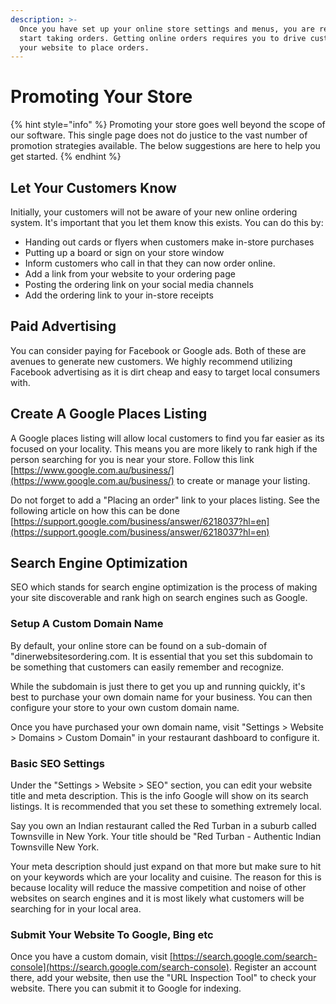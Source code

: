 ```yaml
---
description: >-
  Once you have set up your online store settings and menus, you are ready to
  start taking orders. Getting online orders requires you to drive customers to
  your website to place orders.
---
```


# Promoting Your Store

{% hint style="info" %}
Promoting your store goes well beyond the scope of our software. This single page does not do justice to the vast number of promotion strategies available. The below suggestions are here to help you get started.
{% endhint %}

## Let Your Customers Know

Initially, your customers will not be aware of your new online ordering system. It's important that you let them know this exists. You can do this by:

* Handing out cards or flyers when customers make in-store purchases
* Putting up a board or sign on your store window
* Inform customers who call in that they can now order online. 
* Add a link from your website to your ordering page
* Posting the ordering link on your social media channels
* Add the ordering link to your in-store receipts

## Paid Advertising

You can consider paying for Facebook or Google ads. Both of these are avenues to generate new customers. We highly recommend utilizing Facebook advertising as it is dirt cheap and easy to target local consumers with.

## Create A Google Places Listing

A Google places listing will allow local customers to find you far easier as its focused on your locality. This means you are more likely to rank high if the person searching for you is near your store. Follow this link [https://www.google.com.au/business/](https://www.google.com.au/business/) to create or manage your listing.

Do not forget to add a "Placing an order" link to your places listing. See the following article on how this can be done [https://support.google.com/business/answer/6218037?hl=en](https://support.google.com/business/answer/6218037?hl=en)

## Search Engine Optimization

SEO which stands for search engine optimization is the process of making your site discoverable and rank high on search engines such as Google.

### Setup A Custom Domain Name

By default, your online store can be found on a sub-domain of "dinerwebsitesordering.com. It is essential that you set this subdomain to be something that customers can easily remember and recognize.

While the subdomain is just there to get you up and running quickly, it's best to purchase your own domain name for your business. You can then configure your store to your own custom domain name.

Once you have purchased your own domain name, visit "Settings &gt; Website &gt; Domains &gt; Custom Domain" in your restaurant dashboard to configure it.

### Basic SEO Settings

Under the "Settings &gt; Website &gt; SEO" section, you can edit your website title and meta description. This is the info Google will show on its search listings. It is recommended that you set these to something extremely local.

Say you own an Indian restaurant called the Red Turban in a suburb called Townsville in New York. Your title should be "Red Turban - Authentic Indian Townsville New York.

Your meta description should just expand on that more but make sure to hit on your keywords which are your locality and cuisine. The reason for this is because locality will reduce the massive competition and noise of other websites on search engines and it is most likely what customers will be searching for in your local area.

### Submit Your Website To Google, Bing etc

Once you have a custom domain, visit [https://search.google.com/search-console](https://search.google.com/search-console). Register an account there, add your website, then use the "URL Inspection Tool" to check your website. There you can submit it to Google for indexing.



